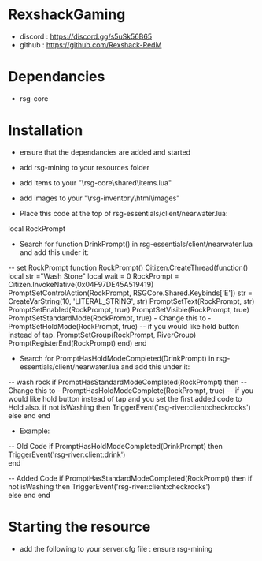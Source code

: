 # RexshackGaming
- discord : https://discord.gg/s5uSk56B65
- github : https://github.com/Rexshack-RedM

# Dependancies
- rsg-core

# Installation
- ensure that the dependancies are added and started
- add rsg-mining to your resources folder
- add items to your "\rsg-core\shared\items.lua"
- add images to your "\rsg-inventory\html\images"

- Place this code at the top of rsg-essentials/client/nearwater.lua:

local RockPrompt

- Search for function DrinkPrompt() in rsg-essentials/client/nearwater.lua and add this under it:

-- set RockPrompt
function RockPrompt()
    Citizen.CreateThread(function()
        local str ="Wash Stone"
        local wait = 0
        RockPrompt = Citizen.InvokeNative(0x04F97DE45A519419)
        PromptSetControlAction(RockPrompt, RSGCore.Shared.Keybinds['E'])
        str = CreateVarString(10, 'LITERAL_STRING', str)
        PromptSetText(RockPrompt, str)
        PromptSetEnabled(RockPrompt, true)
        PromptSetVisible(RockPrompt, true)
        PromptSetStandardMode(RockPrompt, true) - Change this to - PromptSetHoldMode(RockPrompt, true) -- if you would like hold button instead of tap.
        PromptSetGroup(RockPrompt, RiverGroup)
        PromptRegisterEnd(RockPrompt)
    end)
end

- Search for PromptHasHoldModeCompleted(DrinkPrompt) in rsg-essentials/client/nearwater.lua and add this under it:

-- wash rock
if PromptHasStandardModeCompleted(RockPrompt) then -- Change this to - PromptHasHoldModeComplete(RockPrompt, true) -- if you would like hold button instead of tap and you set the first added code to Hold also.
    if not isWashing then
        TriggerEvent('rsg-river:client:checkrocks')   
    else end 
end

- Example:

-- Old Code
if PromptHasHoldModeCompleted(DrinkPrompt) then
    TriggerEvent('rsg-river:client:drink')    
end

-- Added Code
if PromptHasStandardModeCompleted(RockPrompt) then
    if not isWashing then
        TriggerEvent('rsg-river:client:checkrocks')   
    else end 
end


# Starting the resource
- add the following to your server.cfg file : ensure rsg-mining


